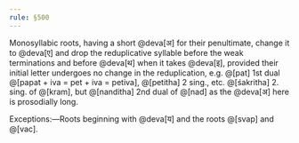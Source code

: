 ```yaml
---
rule: §500
---
```


Monosyllabic roots, having a short @deva[अ] for their penultimate, change it to @deva[ए] and drop the reduplicative syllable before the weak terminations and before @deva[थ] when it takes @deva[इ], provided their initial letter undergoes no change in the reduplication, e.g. @[pat] 1st dual @[papat + iva = pet + iva = petiva], @[petitha] 2 sing., etc. @[śakritha] 2. sing. of @[kram], but @[nanditha] 2nd dual of @[nad] as the @deva[अ] here is prosodially long.

Exceptions:—Roots beginning with @deva[य] and the roots @[svap] and @[vac].